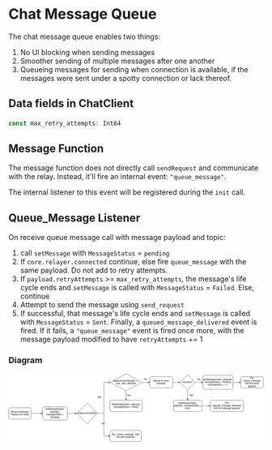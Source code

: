 # Chat Message Queue

The chat message queue enables two things:
1. No UI blocking when sending messages
2. Smoother sending of multiple messages after one another 
3. Queueing messages for sending when connection is available, if the messages
   were sent under a spotty connection or lack thereof.

## Data fields in ChatClient 
```typescript
const max_retry_attempts: Int64 
```

## Message Function

The message function does not directly call `sendRequest` and communicate with
the relay. Instead, it'll fire an internal event: `"queue_message"`. 

The internal listener to this event will be registered during the `init` call.

## Queue_Message Listener
On receive queue message call with message payload and topic:

   
1. call `setMessage` with `MessageStatus` = `pending`
3. If `core.relayer.connected` continue, else fire `queue_message` with the 
   same payload. Do not add to retry attempts.
5. If `payload.retryAttempts` >= `max_retry_attempts`, the message's life cycle
   ends and `setMessage` is called with `MessageStatus` = `Failed`. Else,
   continue
6. Attempt to send the message using  `send_request`
7. If successful, that message's life cycle ends and `setMessage` is called with
   `MessageStatus` = `Sent`. Finally, a `queued_message_delivered` event is
   fired.
   If it fails, a `"queue_message"` event is fired once more, with the message
   payload modified to have `retryAttempts` += 1

### Diagram
![Queue Message Diageram](./queue_message_diagram.png)
   

